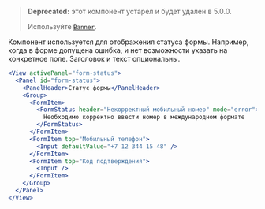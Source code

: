 > **Deprecated:** этот компонент устарел и будет удален в 5.0.0.
>
> Используйте [`Banner`](https://vkcom.github.io/VKUI/#/Banner).

Компонент используется для отображения статуса формы. Например, когда в форме допущена ошибка, и нет возможности
указать на конкретное поле. Заголовок и текст опциональны.

```jsx
<View activePanel="form-status">
  <Panel id="form-status">
    <PanelHeader>Статус формы</PanelHeader>
    <Group>
      <FormItem>
        <FormStatus header="Некорректный мобильный номер" mode="error">
          Необходимо корректно ввести номер в международном формате
        </FormStatus>
      </FormItem>
      <FormItem top="Мобильный телефон">
        <Input defaultValue="+7 12 344 15 48" />
      </FormItem>
      <FormItem top="Код подтверждения">
        <Input />
      </FormItem>
    </Group>
  </Panel>
</View>
```
